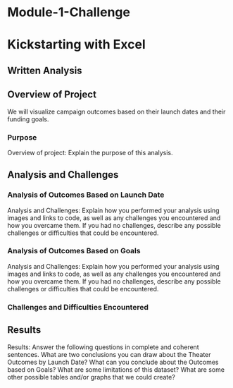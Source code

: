 # Module-1-Challenge
# Kickstarting with Excel
## Written Analysis

## Overview of Project
We will visualize campaign outcomes based on their launch dates and their funding goals.

### Purpose
Overview of project: Explain the purpose of this analysis.

## Analysis and Challenges

### Analysis of Outcomes Based on Launch Date
Analysis and Challenges: 
Explain how you performed your analysis using images and links to code, as well as any challenges you encountered and how you overcame them. If you had no challenges, describe any possible challenges or difficulties that could be encountered.

### Analysis of Outcomes Based on Goals
Analysis and Challenges: 
Explain how you performed your analysis using images and links to code, as well as any challenges you encountered and how you overcame them. If you had no challenges, describe any possible challenges or difficulties that could be encountered.

### Challenges and Difficulties Encountered

## Results
Results: Answer the following questions in complete and coherent sentences.
What are two conclusions you can draw about the Theater Outcomes by Launch Date?
What can you conclude about the Outcomes based on Goals?
What are some limitations of this dataset?
What are some other possible tables and/or graphs that we could create?
